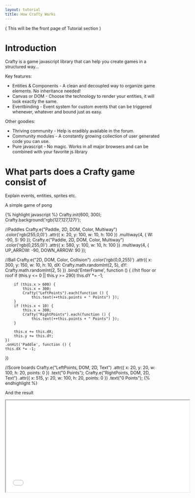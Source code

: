 ```yaml
---
layout: tutorial
title: How Crafty Works
---
```


( This will be the front page of Tutorial section )

# Introduction

Crafty is a game javascript library that can help you create games in a structured way...

Key features: 

* Entities & Components - A clean and decoupled way to organize game elements. No inheritance needed!
* Canvas or DOM - Choose the technology to render your entities, it will look exactly the same.
* Eventbinding - Event system for custom events that can be triggered whenever, whatever and bound just as easy. 

Other goodies:

* Thriving community - Help is eradibly available in the forum.
* Community modules - A constantly growing collection of user generated code you can use.
* Pure javascript - No magic. Works in all major browsers and can be combined with your favorite js library

# What parts does a Crafty game consist of

Explain events, entities, sprites etc.



A simple game of pong

{% highlight javascript %}
Crafty.init(600, 300);
Crafty.background('rgb(127,127,127)');

//Paddles
Crafty.e("Paddle, 2D, DOM, Color, Multiway")
	.color('rgb(255,0,0)')
	.attr({ x: 20, y: 100, w: 10, h: 100 })
	.multiway(4, { W: -90, S: 90 });
Crafty.e("Paddle, 2D, DOM, Color, Multiway")
	.color('rgb(0,255,0)')
	.attr({ x: 580, y: 100, w: 10, h: 100 })
	.multiway(4, { UP_ARROW: -90, DOWN_ARROW: 90 });

//Ball
Crafty.e("2D, DOM, Color, Collision")
	.color('rgb(0,0,255)')
	.attr({ x: 300, y: 150, w: 10, h: 10, 
			dX: Crafty.math.randomInt(2, 5), 
			dY: Crafty.math.randomInt(2, 5) })
	.bind('EnterFrame', function () {
		//hit floor or roof
		if (this.y <= 0 || this.y >= 290)
			this.dY *= -1;

		if (this.x > 600) {
			this.x = 300;
			Crafty("LeftPoints").each(function () { 
				this.text(++this.points + " Points") });
		}
		if (this.x < 10) {
			this.x = 300;
			Crafty("RightPoints").each(function () { 
				this.text(++this.points + " Points") });
		}

		this.x += this.dX;
		this.y += this.dY;
	})
	.onHit('Paddle', function () {
	this.dX *= -1;
})

//Score boards
Crafty.e("LeftPoints, DOM, 2D, Text")
	.attr({ x: 20, y: 20, w: 100, h: 20, points: 0 })
	.text("0 Points");
Crafty.e("RightPoints, DOM, 2D, Text")
	.attr({ x: 515, y: 20, w: 100, h: 20, points: 0 })
	.text("0 Points");
{% endhighlight %}

And the result

<iframe width="600" height="300" src="/tutorial/games/pong/pong.html">
	This is an iframe. sorry.
</iframe>